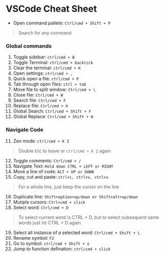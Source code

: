 # VSCode Cheat Sheet

- Open command pallete: `Ctrl/cmd + Shift + P` 
> Search for any command

### Global commands
1. Toggle sidebar: `ctrl/cmd + B`
2. Toggle Terminal: `ctrl/cmd + backtick `
3. Clear the terminal: `ctrl/cmd + K`
4. Open settings: `ctrl/cmd + ,`
5. Quick open a file: `ctrl/cmd + P`
6. Tab through open files: `ctrl + tab`
7. Move file to split window: `Ctrl/cmd + \ `
8. Close file: `Ctrl/cmd + W`
9. Search file: `Ctrl/cmd + F`
9. Replace file: `Ctrl/cmd + H`
10. Global Search: `Ctrl/cmd + Shift + F`
10. Global Replace: `Ctrl/cmd + Shift + H`

### Navigate Code
11. Zen mode: `ctrl/cmd + K Z`
> Double `ESC` to leave or `ctrl/cmd + K Z` again
12. Toggle comments: `Ctrl/cmd + /`
13. Navigate Text: `Hold down CTRL + LEFT or RIGHT`
14. Move a line of code: `ALT + UP or DOWN`
15. Copy, cut and paste: `ctrl+c, ctrl+v, ctrl+x` 
> For a whole line, just keep the cursor on the line
16. Duplicate line: `Shift+option+up/down or Shift+alt+up/down`
17. Mutiple cursors: `Ctrl+cmd + click` 
18. Select word: `Ctrl/cmd + D`
> To select current word is CTRL + D, but to select subsequent same words just hit CTRL + D again.
19. Select all instance of a selected word: `Ctrl/cmd + Shift + L`
20. Rename symbol: `F2`
21. Go to symbol: `ctrl/cmd + Shift + o`
22. Jump to function defination: `ctrl/cmd + click` 
